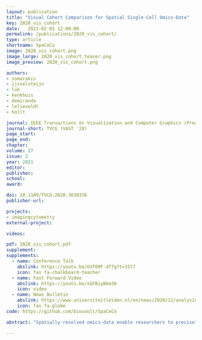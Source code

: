 ```yaml
---
layout: publication
title: "Visual Cohort Comparison for Spatial Single-Cell Omics-Data"
key: 2020_vis_cohort
date:   2021-02-01 12:00:00
permalink: /publications/2020_vis_cohort/
type: article
shortname: SpaCeCo
image: 2020_vis_cohort.png
image_large: 2020_vis_cohort_teaser.png
image_preview: 2020_vis_cohort.png

authors:
- somarakis
- ijsselsteijn
- luk
- kenkhuis
- demiranda
- lelieveldt
- hollt

journal: IEEE Transactions on Visualization and Computer Graphics (Proceedings of IEEE VAST 2020)
journal-short: TVCG (VAST '20)
page_start: 
page_end: 
chapter:
volume: 27
issue: 2
year: 2021
editor:
publisher:
school:
award:

doi: 10.1109/TVCG.2020.3030336
publisher-url:

projects:
- imagingcytometry
external-project:

videos:

pdf: 2020_vis_cohort.pdf
supplement:
supplements:
  - name: Conference Talk
    abslink: https://youtu.be/GVfO0F-4T7g?t=1577
    icon: fas fa-chalkboard-teacher
  - name: Fast Forward Video
    abslink: https://youtu.be/xGFBiyBkm38
    icon: video
  - name: News Bulletin
    abslink: https://www.universiteitleiden.nl/en/news/2020/12/analysing-diseases-through-interactive-visual-interfaces
    icon: fas fa-globe
code: https://github.com/biovault/SpaCeCo

abstract: "Spatially-resolved omics-data enable researchers to precisely distinguish cell types in tissue and explore their spatial interactions, enabling deep understanding of tissue functionality. To understand what causes or deteriorates a disease and identify related biomarkers, clinical researchers regularly perform large-scale cohort studies, requiring the comparison of such data at cellular level. In such studies, with little a-priori knowledge of what to expect in the data, explorative data analysis is a necessity. Here, we present an interactive visual analysis workflow for the comparison of cohorts of spatially-resolved omics-data. Our workflow allows the comparative analysis of two cohorts based on multiple levels-of-detail, from simple abundance of contained cell types over complex co-localization patterns to individual comparison of complete tissue images. As a result, the workflow enables the identification of cohort-differentiating features, as well as outlier samples at any stage of the workflow. During the development of the workflow, we continuously consulted with domain experts. To show the effectiveness of the workflow we conducted multiple case studies with domain experts from different application areas and with different data modalities."

---
```

